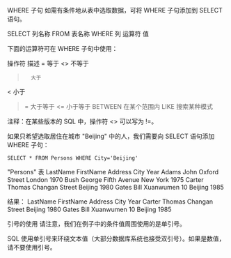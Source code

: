 WHERE 子句
如需有条件地从表中选取数据，可将 WHERE 子句添加到 SELECT 语句。

SELECT 列名称 FROM 表名称 WHERE 列 运算符 值

下面的运算符可在 WHERE 子句中使用：

操作符	描述
=		等于
<>		不等于
>		大于
<		小于
>=		大于等于
<=		小于等于
BETWEEN	在某个范围内
LIKE	搜索某种模式

注释：在某些版本的 SQL 中，操作符 <> 可以写为 !=。

如果只希望选取居住在城市 "Beijing" 中的人，我们需要向 SELECT 语句添加 WHERE 子句：
```
SELECT * FROM Persons WHERE City='Beijing'
```
"Persons" 表
LastName	FirstName	Address	City	Year
Adams	John	Oxford Street	London	1970
Bush	George	Fifth Avenue	New York	1975
Carter	Thomas	Changan Street	Beijing	1980
Gates	Bill	Xuanwumen 10	Beijing	1985

结果：
LastName	FirstName	Address	City	Year
Carter	Thomas	Changan Street	Beijing	1980
Gates	Bill	Xuanwumen 10	Beijing	1985

引号的使用
请注意，我们在例子中的条件值周围使用的是单引号。

SQL 使用单引号来环绕文本值（大部分数据库系统也接受双引号）。如果是数值，请不要使用引号。